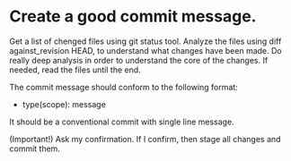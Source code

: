 # Create a good commit message.
Get a list of chenged files using git status tool.
Analyze the files using diff against_revision HEAD, to understand what changes have been made.
Do really deep analysis in order to understand the core of the changes.
If needed, read the files until the end.

The commit message should conform to the following format:
- type(scope): message

It should be a conventional commit with single line message.

(Important!) Ask my confirmation.
If I confirm, then stage all changes and commit them.